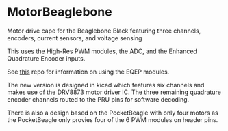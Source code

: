 # MotorBeaglebone
Motor drive cape for the Beaglebone Black featuring three channels, encoders, current sensors, and voltage sensing

This uses the High-Res PWM modules, the ADC, and the Enhanced Quadrature Encoder inputs.

See [this](https://github.com/Teknoman117/beaglebot/tree/master/encoders) repo for information on using the EQEP modules.

The new version is designed in kicad which features six channels and makes use of the DRV8873 motor driver IC. The three remaining quadrature encoder channels routed to the PRU pins for software decoding.

There is also a design based on the PocketBeagle with only four motors as the PocketBeagle only provies four of the 6 PWM modules on header pins.
